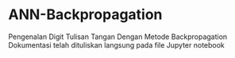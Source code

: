 # ANN-Backpropagation
Pengenalan Digit Tulisan Tangan Dengan Metode Backpropagation
Dokumentasi telah dituliskan langsung pada file Jupyter notebook
